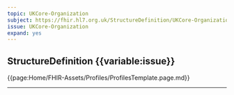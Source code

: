 ```yaml
---
topic: UKCore-Organization
subject: https://fhir.hl7.org.uk/StructureDefinition/UKCore-Organization
issue: UKCore-Organization
expand: yes
---
```


## StructureDefinition {{variable:issue}}

{{page:Home/FHIR-Assets/Profiles/ProfilesTemplate.page.md}}

<hr class="thickline">
